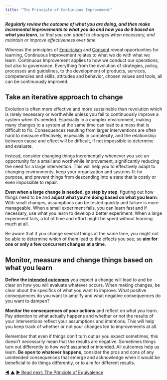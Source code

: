 ```yaml
---
title: "The Principle of Continuous Improvement"
---
```



_**Regularly review the outcome of what you are doing, and then make incremental improvements to what you do and how you do it based on what you learn**, so that you can adapt to changes when necessary, and maintain or improve effectiveness over time._

Whereas the principles of [Empiricism](principle-empiricism.html) and [Consent](principle-consent.html) reveal opportunities for learning, Continuous Improvement relates to what we do with what we learn. Continuous Improvement applies to how we conduct our operations, but also to governance. Everything from the evolution of strategies, policy, processes and guidelines, to the development of products, services, competencies and skills, attitudes and behavior, chosen values and tools, all can be continuously improved. 

## Take an iterative approach to change

Evolution is often more effective and more sustainable than revolution which is rarely necessary or worthwhile unless you fail to continuously improve a system when it’s needed. Especially in a complex environment, making many changes to a system at the same time can lead to a mess that is difficult to fix. Consequences resulting from larger interventions are often hard to measure effectively, especially in complexity, and the relationship between cause and effect will be difficult, if not impossible to determine and evaluate. 

Instead, consider changing things incrementally whenever you see an opportunity for a small and worthwhile improvement, significantly reducing the need for a large intervention. This will help you to effectively adapt to changing environments, keep your organization and systems fit for purpose, and prevent things from descending into a state that is costly or even impossible to repair.

**Even when a large change is needed, go step by step**, figuring out how things need to be and **adjust what you’re doing based on what you learn**. With small changes, assumptions can be tested quickly and failure is more manageable. When a small experiment fails, you can learn fast and if necessary, use what you learn to develop a better experiment. When a large experiment fails, a lot of time and effort might be spent without learning much at all.

Be aware that if you change several things at the same time, you might not be able to determine which of them lead to the effects you see, so **aim for one or only a few concurrent changes at a time**.

## Monitor, measure and change things based on what you learn

**Define the [intended outcomes](clarify-intended-outcome.html)** you expect a change will lead to and be clear on how you will evaluate whatever occurs. When making changes, be clear about the specifics of what you want to improve. What positive consequences do you want to amplify and what negative consequences do you want to dampen?

**Monitor the consequences of your actions** and reflect on what you learn. Pay attention to what actually happens and whether or not the results of your interventions reflect your assumptions and intentions. This will help you keep track of whether or not your changes led to improvements at all.

Remember that even if things don’t turn out as you expect sometimes, this doesn’t necessarily mean that the results are negative. Sometimes things turn out differently to how we’d assumed or intended. All outcomes help us learn. **Be open to whatever happens**, consider the pros and cons of any unintended consequences that emerge and acknowledge when it would be beneficial to do things differently, or to aim for different results.

<div class="bottom-nav">
<a href="principle-empiricism.html" title="Back to: The Principle of Empiricism">◀</a> <a href="principles.html" title="Up: The Seven Principles">▲</a> <a href="principle-equivalence.html" title="Read next: The Principle of Equivalence">▶ Read next: The Principle of Equivalence</a>
</div>


<script type="text/javascript">
Mousetrap.bind('g n', function() {
    window.location.href = 'principle-equivalence.html';
    return false;
});
</script>

